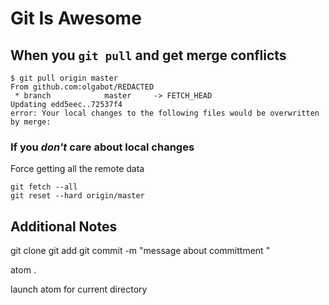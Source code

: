 # Git Is Awesome

## When you `git pull` and get merge conflicts

```
$ git pull origin master
From github.com:olgabot/REDACTED
 * branch            master     -> FETCH_HEAD
Updating edd5eec..72537f4
error: Your local changes to the following files would be overwritten by merge:
```

### If you *don't* care about local changes

Force getting all the remote data

```
git fetch --all
git reset --hard origin/master
```
## Additional Notes

git clone
git add
git commit -m "message about committment "

atom .

launch atom for current directory
